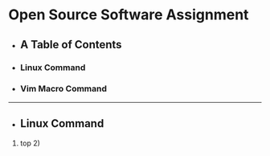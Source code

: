 # Open Source Software Assignment 

+ ## A Table of Contents
+ ### Linux Command
+ ### Vim Macro Command

---

+ ## Linux Command
1) top  2)

